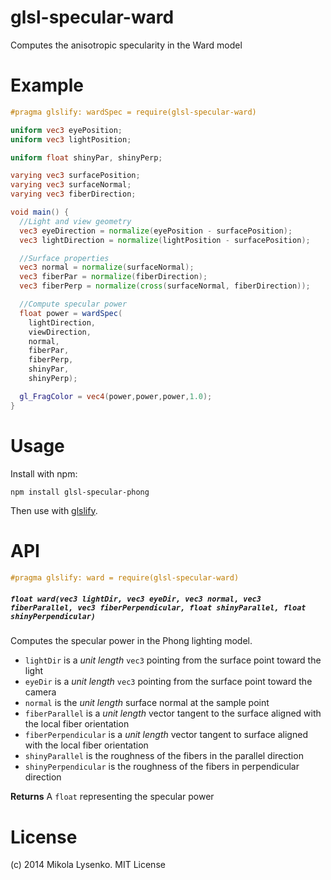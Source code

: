 # glsl-specular-ward
Computes the anisotropic specularity in the Ward model

# Example

```glsl
#pragma glslify: wardSpec = require(glsl-specular-ward)

uniform vec3 eyePosition;
uniform vec3 lightPosition;

uniform float shinyPar, shinyPerp;

varying vec3 surfacePosition;
varying vec3 surfaceNormal;
varying vec3 fiberDirection;

void main() {
  //Light and view geometry
  vec3 eyeDirection = normalize(eyePosition - surfacePosition);
  vec3 lightDirection = normalize(lightPosition - surfacePosition);

  //Surface properties
  vec3 normal = normalize(surfaceNormal);
  vec3 fiberPar = normalize(fiberDirection);
  vec3 fiberPerp = normalize(cross(surfaceNormal, fiberDirection));

  //Compute specular power
  float power = wardSpec(
    lightDirection, 
    viewDirection, 
    normal, 
    fiberPar,
    fiberPerp,
    shinyPar,
    shinyPerp);

  gl_FragColor = vec4(power,power,power,1.0);
}
```

# Usage

Install with npm:

```
npm install glsl-specular-phong
```

Then use with [glslify](https://github.com/stackgl/glslify).

# API

```glsl
#pragma glslify: ward = require(glsl-specular-ward)
```

##### `float ward(vec3 lightDir, vec3 eyeDir, vec3 normal, vec3 fiberParallel, vec3 fiberPerpendicular, float shinyParallel, float shinyPerpendicular)`
Computes the specular power in the Phong lighting model.

* `lightDir` is a *unit length* `vec3` pointing from the surface point toward the light
* `eyeDir` is a *unit length* `vec3` pointing from the surface point toward the camera
* `normal` is the *unit length* surface normal at the sample point
* `fiberParallel` is a *unit length* vector tangent to the surface aligned with the local fiber orientation
* `fiberPerpendicular` is a *unit length* vector tangent to surface aligned with the local fiber orientation
* `shinyParallel` is the roughness of the fibers in the parallel direction
* `shinyPerpendicular` is the roughness of the fibers in perpendicular direction

**Returns** A `float` representing the specular power

# License
(c) 2014 Mikola Lysenko. MIT License